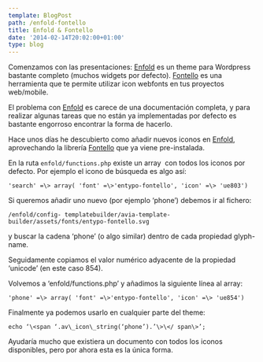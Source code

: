 ```yaml
---
template: BlogPost
path: /enfold-fontello
title: Enfold & Fontello
date: '2014-02-14T20:02:00+01:00'
type: blog
---
```


Comenzamos con las presentaciones: [Enfold](http://themeforest.net/item/enfold-responsive-multipurpose-theme/4519990) es un theme para Wordpress bastante completo (muchos widgets por defecto). [Fontello](http://fontello.com/) es una herramienta que te permite utilizar icon webfonts en tus proyectos web/mobile.

El problema con [Enfold](http://themeforest.net/item/enfold-responsive-multipurpose-theme/4519990) es carece de una documentación completa, y para realizar algunas tareas que
no están ya implementadas por defecto es bastante engorroso encontrar la
forma de hacerlo.

Hace unos días he descubierto como añadir nuevos iconos en
[Enfold](http://themeforest.net/item/enfold-responsive-multipurpose-theme/4519990), aprovechando la librería [Fontello](http://fontello.com/) que ya viene
pre-instalada.

En la ruta <code>enfold/functions.php</code> existe un array  con todos los iconos
por defecto. Por ejemplo el icono de búsqueda es algo así:

```
'search' =\> array( 'font' =\>'entypo-fontello', 'icon' =\> 'ue803')
```

Si queremos añadir uno nuevo (por ejemplo ‘phone’) debemos ir al
fichero:

```
/enfold/config- templatebuilder/avia-template-
builder/assets/fonts/entypo-fontello.svg
```

y buscar la cadena ‘phone’ (o algo similar) dentro de cada propiedad glyph-name.

Seguidamente copiamos el valor numérico adyacente de la propiedad ‘unicode’ (en este caso 854).

Volvemos a ‘enfold/functions.php’ y añadimos la siguiente línea al array:

```
'phone' =\> array( 'font' =\>'entypo-fontello', 'icon' =\> 'ue854')
```

Finalmente ya podemos usarlo en cualquier parte del theme:

```
echo ‘\<span ‘.av\_icon\_string(‘phone’).’\>\</ span\>’;
```

Ayudaría mucho que existiera un documento con todos los iconos
disponibles, pero por ahora esta es la única forma.
